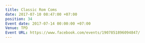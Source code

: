 ```yaml
---
title: Classic Rom Coms
date: 2017-07-10 08:47:00 +07:00
position: 34
Event date: 2017-07-14 00:00:00 +07:00
Venue: TPD
Event URL: https://www.facebook.com/events/1907851896094847/
---
```


